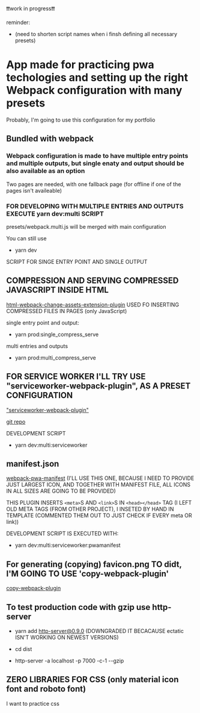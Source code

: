 :exclamation::exclamation:work in progress:exclamation::exclamation: 

reminder:

- (need to shorten script names when i finsh defining all necessary presets)

# App made for practicing pwa techologies and setting up the right Webpack configuration with many presets

Probably, I'm going to use this configuration for my portfolio

## Bundled with webpack

### Webpack configuration is made to have multiple entry points and multiple outputs, but single enaty and output should be also available as an option

Two pages are needed, with one fallback page (for offline if one of the pages isn't availeable)

### FOR DEVELOPING WITH MULTIPLE ENTRIES AND OUTPUTS EXECUTE yarn dev:multi SCRIPT

presets/webpack.multi.js will be merged with main configuration

You can still use

- yarn dev

SCRIPT FOR SINGE ENTRY POINT AND SINGLE OUTPUT

## COMPRESSION AND SERVING COMPRESSED JAVASCRIPT INSIDE HTML

[html-webpack-change-assets-extension-plugin](https://www.npmjs.com/package/html-webpack-change-assets-extension-plugin) USED FO INSERTING COMPRESSED FILES IN PAGES (only JavaScript)

single entry point and output:

- yarn prod:single_compress_serve

multi entries and outputs

- yarn prod:multi_compress_serve

## FOR SERVICE WORKER I'LL TRY USE "serviceworker-webpack-plugin", AS A PRESET CONFIGURATION

["serviceworker-webpack-plugin"](https://www.npmjs.com/package/serviceworker-webpack-plugin)

[git repo](https://github.com/oliviertassinari/serviceworker-webpack-plugin)

DEVELOPMENT SCRIPT

- yarn dev:multi:serviceworker

## manifest.json

[webpack-pwa-manifest](https://github.com/arthurbergmz/webpack-pwa-manifest) (I'LL USE THIS ONE, BECAUSE I NEED TO PROVIDE JUST LARGEST ICON, AND TOGETHER WITH MANIFEST FILE, ALL ICONS IN ALL SIZES ARE GOING TO BE PROVIDED)

THIS PLUGIN INSERTS `<meta>`S AND `<link>`S IN `<head></head>` TAG (I LEFT OLD META TAGS (FROM OTHER PROJECT), I INSETED BY HAND IN TEMPLATE (COMMENTED THEM OUT TO JUST CHECK IF EVERY meta OR link))

DEVELOPMENT SCRIPT IS EXECUTED WITH:

- yarn dev:multi:serviceworker:pwamanifest

## For generating (copying) favicon.png TO didt, I'M GOING TO USE 'copy-webpack-plugin'

[copy-webpack-plugin](https://github.com/webpack-contrib/copy-webpack-plugin)

## To test production code with gzip use http-server

- yarn add http-server@0.9.0 (DOWNGRADED IT BECACAUSE ectatic ISN'T WORKING ON NEWEST VERSIONS)

- cd dist

- http-server -a localhost -p 7000 -c-1 --gzip

## ZERO LIBRARIES FOR CSS (only material icon font and roboto font)

I want to practice css